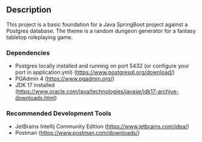 ## Description

This project is a basic foundation for a Java SpringBoot project against a Postgres database. The theme is a random
dungeon generator for a fantasy tabletop roleplaying game.

### Dependencies

* Postgres locally installed and running on port 5432 (or configure your port in
  application.yml) (https://www.postgresql.org/download/)
* PGAdmin 4 (https://www.pgadmin.org/)
* JDK 17 installed (https://www.oracle.com/java/technologies/javase/jdk17-archive-downloads.html)

### Recommended Development Tools

* JetBrains Intellij Community Edition (https://www.jetbrains.com/idea/)
* Postman (https://www.postman.com/downloads/)